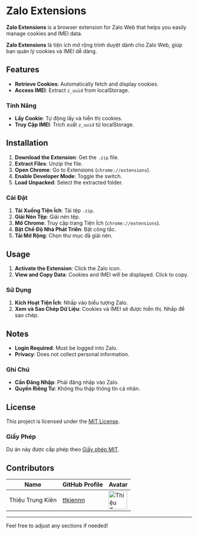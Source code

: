 
# Zalo Extensions

**Zalo Extensions** is a browser extension for Zalo Web that helps you easily manage cookies and IMEI data.

**Zalo Extensions** là tiện ích mở rộng trình duyệt dành cho Zalo Web, giúp bạn quản lý cookies và IMEI dễ dàng.

## Features

- **Retrieve Cookies**: Automatically fetch and display cookies.
- **Access IMEI**: Extract `z_uuid` from localStorage.

### Tính Năng

- **Lấy Cookie**: Tự động lấy và hiển thị cookies.
- **Truy Cập IMEI**: Trích xuất `z_uuid` từ localStorage.

## Installation

1. **Download the Extension**: Get the `.zip` file.
2. **Extract Files**: Unzip the file.
3. **Open Chrome**: Go to Extensions (`chrome://extensions`).
4. **Enable Developer Mode**: Toggle the switch.
5. **Load Unpacked**: Select the extracted folder.

### Cài Đặt

1. **Tải Xuống Tiện Ích**: Tải tệp `.zip`.
2. **Giải Nén Tệp**: Giải nén tệp.
3. **Mở Chrome**: Truy cập trang Tiện Ích (`chrome://extensions`).
4. **Bật Chế Độ Nhà Phát Triển**: Bật công tắc.
5. **Tải Mở Rộng**: Chọn thư mục đã giải nén.

## Usage

1. **Activate the Extension**: Click the Zalo icon.
2. **View and Copy Data**: Cookies and IMEI will be displayed. Click to copy.

### Sử Dụng

1. **Kích Hoạt Tiện Ích**: Nhấp vào biểu tượng Zalo.
2. **Xem và Sao Chép Dữ Liệu**: Cookies và IMEI sẽ được hiển thị. Nhấp để sao chép.

## Notes

- **Login Required**: Must be logged into Zalo.
- **Privacy**: Does not collect personal information.

### Ghi Chú

- **Cần Đăng Nhập**: Phải đăng nhập vào Zalo.
- **Quyền Riêng Tư**: Không thu thập thông tin cá nhân.

## License

This project is licensed under the [MIT License](LICENSE).

### Giấy Phép

Dự án này được cấp phép theo [Giấy phép MIT](LICENSE).

## Contributors

| Name               | GitHub Profile                              | Avatar                                 |
|--------------------|---------------------------------------------|----------------------------------------|
| Thiệu Trung Kiên   | [ttkiennn](https://github.com/ttkienn) | <img src="https://avatars.githubusercontent.com/u/87187870" alt="Thiệu Trung Kiên" width="50" height="50" /> |

---

Feel free to adjust any sections if needed!
